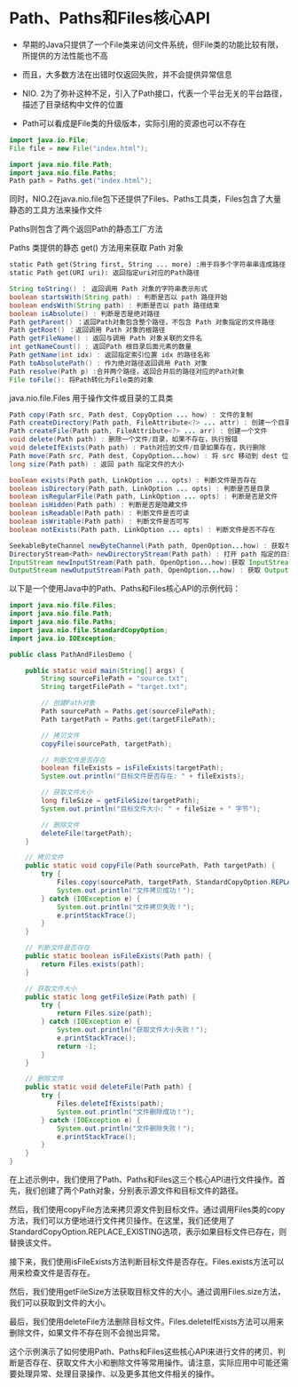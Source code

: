 # Path、Paths和Files核心API

- 早期的Java只提供了一个File类来访问文件系统，但File类的功能比较有限，所提供的方法性能也不高

- 而且，大多数方法在出错时仅返回失败，并不会提供异常信息

- NIO. 2为了弥补这种不足，引入了Path接口，代表一个平台无关的平台路径，描述了目录结构中文件的位置

- Path可以看成是File类的升级版本，实际引用的资源也可以不存在

```java
import java.io.File;
File file = new File("index.html");
```

```java
import java.nio.file.Path;
import java.nio.file.Paths;
Path path = Paths.get("index.html");
```

同时，NIO.2在java.nio.file包下还提供了Files、Paths工具类，Files包含了大量静态的工具方法来操作文件

Paths则包含了两个返回Path的静态工厂方法

Paths 类提供的静态 get() 方法用来获取 Path 对象

```txt
static Path get(String first, String ... more) :用于将多个字符串串连成路径
static Path get(URI uri): 返回指定uri对应的Path路径
```

```java
String toString() ： 返回调用 Path 对象的字符串表示形式
boolean startsWith(String path) : 判断是否以 path 路径开始
boolean endsWith(String path) : 判断是否以 path 路径结束
boolean isAbsolute() : 判断是否是绝对路径
Path getParent() ：返回Path对象包含整个路径，不包含 Path 对象指定的文件路径
Path getRoot() ：返回调用 Path 对象的根路径
Path getFileName() : 返回与调用 Path 对象关联的文件名
int getNameCount() : 返回Path 根目录后面元素的数量
Path getName(int idx) : 返回指定索引位置 idx 的路径名称
Path toAbsolutePath() : 作为绝对路径返回调用 Path 对象
Path resolve(Path p) :合并两个路径，返回合并后的路径对应的Path对象
File toFile(): 将Path转化为File类的对象
```

java.nio.file.Files 用于操作文件或目录的工具类

```java
Path copy(Path src, Path dest, CopyOption ... how) : 文件的复制
Path createDirectory(Path path, FileAttribute<?> ... attr) : 创建一个目录
Path createFile(Path path, FileAttribute<?> ... arr) : 创建一个文件
void delete(Path path) : 删除一个文件/目录，如果不存在，执行报错
void deleteIfExists(Path path) : Path对应的文件/目录如果存在，执行删除
Path move(Path src, Path dest, CopyOption...how) : 将 src 移动到 dest 位置
long size(Path path) : 返回 path 指定文件的大小
```

```java
boolean exists(Path path, LinkOption ... opts) : 判断文件是否存在
boolean isDirectory(Path path, LinkOption ... opts) : 判断是否是目录
boolean isRegularFile(Path path, LinkOption ... opts) : 判断是否是文件
boolean isHidden(Path path) : 判断是否是隐藏文件
boolean isReadable(Path path) : 判断文件是否可读
boolean isWritable(Path path) : 判断文件是否可写
boolean notExists(Path path, LinkOption ... opts) : 判断文件是否不存在
```

```java
SeekableByteChannel newByteChannel(Path path, OpenOption...how) : 获取与指定文件的连接，how 指定打开方式。
DirectoryStream<Path> newDirectoryStream(Path path) : 打开 path 指定的目录
InputStream newInputStream(Path path, OpenOption...how):获取 InputStream 对象
OutputStream newOutputStream(Path path, OpenOption...how) : 获取 OutputStream 对象
```

以下是一个使用Java中的Path、Paths和Files核心API的示例代码：

```java
import java.nio.file.Files;
import java.nio.file.Path;
import java.nio.file.Paths;
import java.nio.file.StandardCopyOption;
import java.io.IOException;

public class PathAndFilesDemo {

    public static void main(String[] args) {
        String sourceFilePath = "source.txt";
        String targetFilePath = "target.txt";

        // 创建Path对象
        Path sourcePath = Paths.get(sourceFilePath);
        Path targetPath = Paths.get(targetFilePath);

        // 拷贝文件
        copyFile(sourcePath, targetPath);

        // 判断文件是否存在
        boolean fileExists = isFileExists(targetPath);
        System.out.println("目标文件是否存在: " + fileExists);

        // 获取文件大小
        long fileSize = getFileSize(targetPath);
        System.out.println("目标文件大小: " + fileSize + " 字节");

        // 删除文件
        deleteFile(targetPath);
    }

    // 拷贝文件
    public static void copyFile(Path sourcePath, Path targetPath) {
        try {
            Files.copy(sourcePath, targetPath, StandardCopyOption.REPLACE_EXISTING);
            System.out.println("文件拷贝成功！");
        } catch (IOException e) {
            System.out.println("文件拷贝失败！");
            e.printStackTrace();
        }
    }

    // 判断文件是否存在
    public static boolean isFileExists(Path path) {
        return Files.exists(path);
    }

    // 获取文件大小
    public static long getFileSize(Path path) {
        try {
            return Files.size(path);
        } catch (IOException e) {
            System.out.println("获取文件大小失败！");
            e.printStackTrace();
            return -1;
        }
    }

    // 删除文件
    public static void deleteFile(Path path) {
        try {
            Files.deleteIfExists(path);
            System.out.println("文件删除成功！");
        } catch (IOException e) {
            System.out.println("文件删除失败！");
            e.printStackTrace();
        }
    }
}
```

在上述示例中，我们使用了Path、Paths和Files这三个核心API进行文件操作。首先，我们创建了两个Path对象，分别表示源文件和目标文件的路径。

然后，我们使用copyFile方法来拷贝源文件到目标文件。通过调用Files类的copy方法，我们可以方便地进行文件拷贝操作。在这里，我们还使用了StandardCopyOption.REPLACE_EXISTING选项，表示如果目标文件已存在，则替换该文件。

接下来，我们使用isFileExists方法判断目标文件是否存在。Files.exists方法可以用来检查文件是否存在。

然后，我们使用getFileSize方法获取目标文件的大小。通过调用Files.size方法，我们可以获取到文件的大小。

最后，我们使用deleteFile方法删除目标文件。Files.deleteIfExists方法可以用来删除文件，如果文件不存在则不会抛出异常。

这个示例演示了如何使用Path、Paths和Files这些核心API来进行文件的拷贝、判断是否存在、获取文件大小和删除文件等常用操作。请注意，实际应用中可能还需要处理异常、处理目录操作、以及更多其他文件相关的操作。

